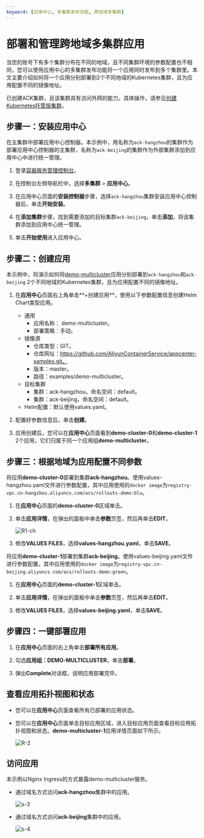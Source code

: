 ```yaml
---
keyword: [应用中心, 多集群发布功能, 跨地域多集群]
---
```


# 部署和管理跨地域多集群应用

当您的账号下有多个集群分布在不同的地域，且不同集群环境的参数配置也不相同，您可以使用应用中心的多集群发布功能将一个应用同时发布到多个集群里。本文主要介绍如何将一个应用分别部署到2个不同地域的Kubernetes集群，且为应用配置不同的镜像地址。

已创建ACK集群，且该集群具有访问外网的能力。具体操作，请参见[创建Kubernetes托管版集群](/cn.zh-CN/Kubernetes集群用户指南/集群管理/创建集群/创建Kubernetes托管版集群.md)。

## 步骤一：安装应用中心

在主集群中部署应用中心控制器。本示例中，用名称为`ack-hangzhou`的集群作为部署应用中心控制器的主集群，名称为`ack-beijing`的集群作为外部集群添加到应用中心中进行统一管理。

1.  登录[容器服务管理控制台](https://cs.console.aliyun.com)。

2.  在控制台左侧导航栏中，选择**多集群** \> **应用中心**。

3.  在应用中心页面的**安装控制器**步骤，选择`ack-hangzhou`集群安装应用中心控制器后，单击**开始安装**。

4.  在**添加集群**步骤，找到需要添加的目标集群`ack-beijing`，单击**添加**，将该集群添加到应用中心统一管理。

5.  单击**开始使用**进入应用中心。


## 步骤二：创建应用

本示例中，将演示如何将[demo-multicluster](https://github.com/AliyunContainerService/appcenter-samples/tree/master/examples/demo-multicluster)应用分别部署到`ack-hangzhou`和`ack-beijing` 2个不同地域的Kubernetes集群，且为应用配置不同的镜像地址。

1.  在**应用中心**页面右上角单击**+创建应用**，使用以下参数配置信息创建Helm Chart类型应用。

    -   通用
        -   应用名称： demo-multicluster。
        -   部署策略：手动。
    -   镜像源
        -   仓库类型：GIT。
        -   仓库网址：https://github.com/AliyunContainerService/appcenter-samples.git。
        -   版本：master。
        -   路径：examples/demo-multicluster。
    -   目标集群
        -   集群：ack-hangzhou，命名空间：default。
        -   集群：ack-beijing，命名空间：default。
    -   Helm配置：默认使用values.yaml。
2.  配置好参数信息后，单击**创建**。

3.  应用创建后，您可以在**应用中心**页面看到**demo-cluster-0**和**demo-cluster-1** 2个应用，它们归属于同一个应用组**demo-multicluster**。


## 步骤三：根据地域为应用配置不同参数

将应用**demo-cluster-0**部署到集群**ack-hangzhou**。使用values-hangzhou.yaml文件进行参数配置，其中应用使用的`docker image`为`registry-vpc.cn-hangzhou.aliyuncs.com/acs/rollouts-demo:blu`。

1.  在**应用中心**页面的**demo-cluster-0**区域单击。

2.  单击**应用详情**，在弹出的面板中单击**参数**页签，然后再单击**EDIT**。

    ![R1-ch](https://static-aliyun-doc.oss-accelerate.aliyuncs.com/assets/img/zh-CN/8109139061/p207280.png)

3.  修改**VALUES FILES**，选择**values-hangzhou.yaml**，单击**SAVE**。


将应用**demo-cluster-1**部署到集群**ack-beijing**。使用values-beijing.yaml文件进行参数配置，其中应用使用的`docker image`为`registry-vpc.cn-beijing.aliyuncs.com/acs/rollouts-demo:green`。

1.  在**应用中心**页面的**demo-cluster-1**区域单击。

2.  单击**应用详情**，在弹出的面板中单击**参数**页签，然后再单击**EDIT**。

3.  修改**VALUES FILES**，选择**values-beijing.yaml**，单击**SAVE**。


## 步骤四：一键部署应用

1.  在**应用中心**页面的右上角单击**部署所有应用**。

2.  勾选**应用组：DEMO-MULTICLUSTER**，单击**部署**。

3.  弹出**Complete**对话框，说明应用部署完毕。


## 查看应用拓扑视图和状态

-   您可以在**应用中心**页面查看所有已部署的应用状态。
-   您可以在**应用中心**页面单击目标应用区域，进入目标应用页面查看目标应用拓扑视图和状态。**demo-multicluster-1**应用详情页面如下所示。

    ![R-2](https://static-aliyun-doc.oss-accelerate.aliyuncs.com/assets/img/zh-CN/8109139061/p207310.png)


## 访问应用

本示例以Nginx Ingress的方式暴露demo-multicluster服务。

-   通过域名方式访问**ack-hangzhou**集群中的应用。

    ![s-3](https://static-aliyun-doc.oss-accelerate.aliyuncs.com/assets/img/zh-CN/9109139061/p208022.png)

-   通过域名方式访问**ack-beijing**集群中的应用。

    ![s-4](https://static-aliyun-doc.oss-accelerate.aliyuncs.com/assets/img/zh-CN/9109139061/p208040.png)


